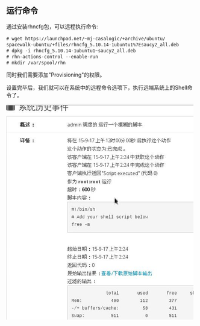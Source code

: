 ## 运行命令

通过安装rhncfg包，可以远程执行命令:    

```
# wget https://launchpad.net/~mj-casalogic/+archive/ubuntu/
spacewalk-ubuntu/+files/rhncfg_5.10.14-1ubuntu1%7Esaucy2_all.deb
# dpkg -i rhncfg_5.10.14-1ubuntu1~saucy2_all.deb 
# rhn-actions-control --enable-run
# mkdir /var/spool/rhn
```
同时我们需要添加"Provisioning"的权限。   

设置完毕后，我们就可以在系统中的远程命令选项下，执行远端系统上的Shell命令了。

![/images/2015_09_17_14_27_51_497x573.jpg](/images/2015_09_17_14_27_51_497x573.jpg)   
